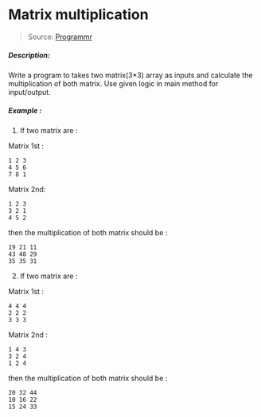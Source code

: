 # Matrix multiplication

> Source: [Programmr](http://programmr.com/)

##### Description:
Write a program to takes two matrix(3*3) array as inputs and calculate the multiplication of both matrix.
Use given logic in main method for input/output.

##### Example :
1. If two matrix are :

Matrix 1st :
```
1 2 3
4 5 6
7 8 1
```
Matrix 2nd:
```
1 2 3
3 2 1
4 5 2
```
then the multiplication of both matrix should be :
```
19 21 11
43 48 29
35 35 31
```
2. If two matrix are :

Matrix 1st :
```
4 4 4
2 2 2
3 3 3
```

Matrix 2nd :
```
1 4 3
3 2 4
1 2 4
```
then the multiplication of both matrix should be :
```
20 32 44
10 16 22
15 24 33
```
